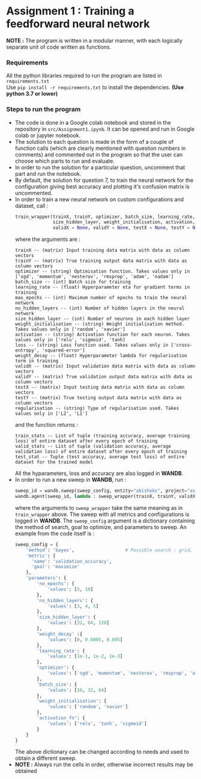 # Assignment 1 : Training a feedforward neural network

**NOTE :** The program is written in a modular manner, with each logically separate unit of code written as functions.  

### Requirements
All the python libraries required to run the program are listed in `requirements.txt`    
Use `pip install -r requirements.txt` to install the dependencies. **(Use python 3.7 or lower)**

### Steps to run the program
- The code is done in a Google colab notebook and stored in the repository in `src/Assignment1.ipynb`. It can be opened and run in Google colab or jupyter notebook.
- The solution to each question is made in the form of a couple of function calls (which are clearly mentioned with question numbers in comments) and commented out in the program so that the user can choose which parts to run and evaluate.
- In order to run the solution for a particular question, uncomment that part and run the notebook.
- By default, the solution for question 7, to train the neural network for the configuration giving best accuracy and plotting it's confusion matrix is uncommented.
- In order to train a new neural network on custom configurations and dataset, call :
  ```python
  train_wrapper(trainX, trainY, optimizer, batch_size, learning_rate, max_epochs, no_hidden_layers, 
                size_hidden_layer, weight_initialisation, activation, loss, weight_decay = 0,
                validX = None, validY = None, testX = None, testY = None, regularisation = 'L2')
  ```
  where the arguments are :
  ```
  trainX -- (matrix) Input training data matrix with data as column vectors
  trainY -- (matrix) True training output data matrix with data as column vectors
  optimizer -- (string) Optimisation function. Takes values only in ['sgd', 'momentum', 'nesterov', 'rmsprop', 'adam', 'nadam']
  batch_size -- (int) Batch size for training
  learning_rate -- (float) Hyperparameter eta for gradient terms in training
  max_epochs -- (int) Maximum number of epochs to train the neural network
  no_hidden_layers -- (int) Number of hidden layers in the neural network
  size_hidden_layer -- (int) Number of neurons in each hidden layer
  weight_initialisation -- (string) Weight initialisation method. Takes values only in ['random', 'xavier']
  activation -- (string) Activation function for each neuron. Takes values only in ['relu', 'sigmoid', 'tanh]
  loss -- (string) Loss function used. Takes values only in ['cross-entropy', 'squared-error']
  weight_decay -- (float) Hyperparameter lambda for regularisation term in training
  validX -- (matrix) Input validation data matrix with data as column vectors
  validY -- (matrix) True validation output data matrix with data as column vectors
  testX -- (matrix) Input testing data matrix with data as column vectors
  testY -- (matrix) True testing output data matrix with data as column vectors
  regularisation -- (string) Type of regularisation used. Takes values only in ['L2', 'L1']
  ```
  and the function returns :
  ```
  train_stats -- List of tuple (training accuracy, average training loss) of entire dataset after every epoch of training
  valid_stats -- List of tuple (validation accuracy, average validation loss) of entire dataset after every epoch of training
  test_stat -- Tuple (test accuracy, average test loss) of entire dataset for the trained model
  ```
  All the hyparameters, loss and accuracy are also logged in **WANDB**.
- In order to run a new sweep in **WANDB**, run :
  ```python
  sweep_id = wandb.sweep(sweep_config, entity="abisheks", project="assignment1")
  wandb.agent(sweep_id, lambda : sweep_wrapper(trainX, trainY, validX, validY, testX, testY, loss))
  ```
  where the arguments to `sweep_wrapper` take the same meaning as in  `train_wrapper` above. The sweep with all metrics and configurations is logged in **WANDB**.
  The `sweep_config` argument is a dictionary containing the method of search, goal to optimize, and parameters to sweep. An example from the code itself is :
  ```python
  sweep_config = {
      'method': 'bayes',                   # Possible search : grid, random, bayes
      'metric': {
        'name': 'validation_accuracy',
        'goal': 'maximize'   
      },
      'parameters': {
          'no_epochs': {
              'values': [5, 10]
          },
          'no_hidden_layers': {
              'values': [3, 4, 5]
          },
          'size_hidden_layer': {
              'values': [32, 64, 128]
          },
          'weight_decay' :{
              'values': [0, 0.0005, 0.005]
          },
          'learning_rate': {
              'values': [1e-1, 1e-2, 1e-3]
          },
          'optimizer': {
              'values': ['sgd', 'momentum', 'nesterov', 'rmsprop', 'adam', 'nadam' ]
          },
          'batch_size': {
              'values': [16, 32, 64]
          },
          'weight_initialisation': {
              'values': ['random', 'xavier']
          },
          'activation_fn': {
              'values': ['relu', 'tanh', 'sigmoid']
          }
      }
  }
  ```
  The above dictionary can be changed according to needs and used to obtain a different sweep.
- **NOTE :** Always run the cells in order, otherwise incorrect results may be obtained
